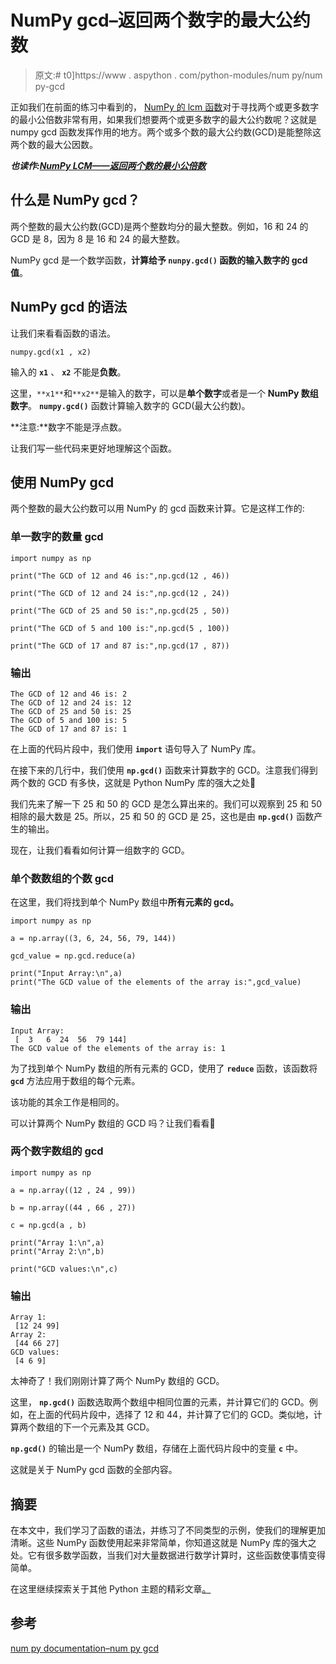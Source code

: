 # NumPy gcd–返回两个数字的最大公约数

> 原文:# t0]https://www . aspython . com/python-modules/num py/num py-gcd

正如我们在前面的练习中看到的， [NumPy 的 lcm 函数](https://www.askpython.com/python-modules/numpy/numpy-lcm)对于寻找两个或更多数字的最小公倍数非常有用，如果我们想要两个或更多数字的最大公约数呢？这就是 numpy gcd 函数发挥作用的地方。两个或多个数的最大公约数(GCD)是能整除这两个数的最大公因数。

***也读作:[NumPy LCM——返回两个数的最小公倍数](https://www.askpython.com/python-modules/numpy/numpy-lcm)***

## 什么是 NumPy gcd？

两个整数的最大公约数(GCD)是两个整数均分的最大整数。例如，16 和 24 的 GCD 是 8，因为 8 是 16 和 24 的最大整数。

NumPy gcd 是一个数学函数，**计算给予 **`nunpy.gcd()`** 函数的输入数字的 gcd 值**。

## NumPy gcd 的语法

让我们来看看函数的语法。

```
numpy.gcd(x1 , x2)

```

输入的 **`x1`** 、 **`x2`** 不能是**负数**。

这里，`**x1**`和`**x2**`是输入的数字，可以是**单个数字**或者是一个 **NumPy 数组数字**。 **`numpy.gcd()`** 函数计算输入数字的 GCD(最大公约数)。

**注意:**数字不能是浮点数。

让我们写一些代码来更好地理解这个函数。

## 使用 NumPy gcd

两个整数的最大公约数可以用 NumPy 的 gcd 函数来计算。它是这样工作的:

### 单一数字的数量 gcd

```
import numpy as np

print("The GCD of 12 and 46 is:",np.gcd(12 , 46))

print("The GCD of 12 and 24 is:",np.gcd(12 , 24))

print("The GCD of 25 and 50 is:",np.gcd(25 , 50))

print("The GCD of 5 and 100 is:",np.gcd(5 , 100))

print("The GCD of 17 and 87 is:",np.gcd(17 , 87))

```

### 输出

```
The GCD of 12 and 46 is: 2
The GCD of 12 and 24 is: 12
The GCD of 25 and 50 is: 25
The GCD of 5 and 100 is: 5
The GCD of 17 and 87 is: 1

```

在上面的代码片段中，我们使用 **`import`** 语句导入了 NumPy 库。

在接下来的几行中，我们使用 **`np.gcd()`** 函数来计算数字的 GCD。注意我们得到两个数的 GCD 有多快，这就是 Python NumPy 库的强大之处🙂

我们先来了解一下 25 和 50 的 GCD 是怎么算出来的。我们可以观察到 25 和 50 相除的最大数是 25。所以，25 和 50 的 GCD 是 25，这也是由 **`np.gcd()`** 函数产生的输出。

现在，让我们看看如何计算一组数字的 GCD。

### 单个数数组的个数 gcd

在这里，我们将找到单个 NumPy 数组中**所有元素的 gcd。**

```
import numpy as np

a = np.array((3, 6, 24, 56, 79, 144))

gcd_value = np.gcd.reduce(a)

print("Input Array:\n",a)
print("The GCD value of the elements of the array is:",gcd_value)

```

### 输出

```
Input Array:
 [  3   6  24  56  79 144]
The GCD value of the elements of the array is: 1

```

为了找到单个 NumPy 数组的所有元素的 GCD，使用了 **`reduce`** 函数，该函数将 **`gcd`** 方法应用于数组的每个元素。

该功能的其余工作是相同的。

可以计算两个 NumPy 数组的 GCD 吗？让我们看看🙂

### 两个数字数组的 gcd

```
import numpy as np

a = np.array((12 , 24 , 99))

b = np.array((44 , 66 , 27))

c = np.gcd(a , b)

print("Array 1:\n",a)
print("Array 2:\n",b)

print("GCD values:\n",c)

```

### 输出

```
Array 1:
 [12 24 99]
Array 2:
 [44 66 27]
GCD values:
 [4 6 9]

```

太神奇了！我们刚刚计算了两个 NumPy 数组的 GCD。

这里， **`np.gcd()`** 函数选取两个数组中相同位置的元素，并计算它们的 GCD。例如，在上面的代码片段中，选择了 12 和 44，并计算了它们的 GCD。类似地，计算两个数组的下一个元素及其 GCD。

**`np.gcd()`** 的输出是一个 NumPy 数组，存储在上面代码片段中的变量 **`c`** 中。

这就是关于 NumPy gcd 函数的全部内容。

## 摘要

在本文中，我们学习了函数的语法，并练习了不同类型的示例，使我们的理解更加清晰。这些 NumPy 函数使用起来非常简单，你知道这就是 NumPy 库的强大之处。它有很多数学函数，当我们对大量数据进行数学计算时，这些函数使事情变得简单。

在这里继续探索关于其他 Python 主题的精彩文章[。](https://www.askpython.com/)

## 参考

[num py documentation–num py gcd](https://numpy.org/doc/stable/reference/generated/numpy.gcd.html)